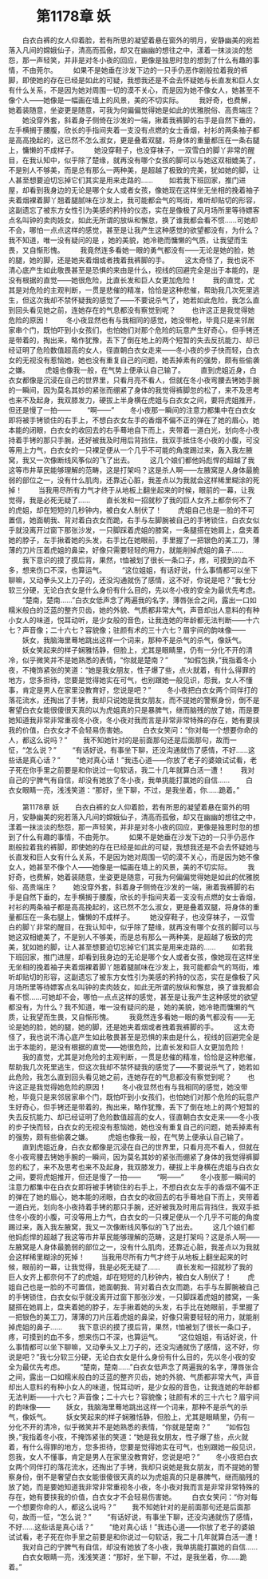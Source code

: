 # 　　第1178章 妖
　　白衣白裤的女人仰着脸，若有所思的凝望着悬在窗外的明月，安静幽美的宛若落入凡间的嫦娥仙子，清高而孤傲，却又在幽幽的想往之中，漾着一抹淡淡的愁怨，那一声轻笑，并非是对冬小夜的回应，更像是独思时忽的想到了什么有趣的事情，不由莞尔。
　　如果不是她垂在沙发下边的一只手仍恶作剧般拉着我的裤脚，即使她的存在已经是如此的可疑，我想我还是不会去怀疑她与长直发和巨人女有什么关系，不是因为她对周围一切的漠不关心，而是因为她不像女人，她甚至不像个人——她像是一幅画在墙上的风景，美的不切实际。
　　我好奇，也费解，她着装随意，坐姿更是随意，可我为何偏偏觉得她是如此的优雅脱俗、高贵端庄？
　　她没穿外套，斜着身子侧倚在沙发的一端，揪着我裤脚的右手是自然下垂的，左手横搁于腰腹，欣长的手指间夹着一支没有点燃的女士香烟，衬衫的两条袖子都是高高挽起的，这已然不怎么淑女，更是叠着双腿，将身体的重量都压在一条右腿上，慵懒的不成样子。
　　她没穿鞋子，也没穿袜子，一双雪白的脚丫非常的醒目，在我认知中，似乎除了楚缘，就再没有哪个女孩的脚可以与她这双相媲美了，不是别人不够美，而是总有那么一两种美，是超越了极致的完美，犹如她的脚，让人甚至想要迫切忘掉它们其实是用来走路的……
　　如若我下班回家，推门进屋，却看到我身边的无论是哪个女人或者女孩，像她现在这样坐无坐相的挽着袖子夹着烟裸着脚丫翘着腿腻味在沙发上，我可能都会气的骂街，难听却贴切的形容，这副遗忘了被东方女性引为美感的矜持的仪态，实在是像极了风月场所里等待嫖客点名叫钟的卖肉妓女，如此无所谓的放纵和懈怠，换了谁我都会看不惯……可她却不会，哪怕一点点这样的感觉，甚至是让我产生这种感觉的欲望都没有，为什么？我不知道，唯一没有疑问的是 ，她的美貌，她冷艳而慵懒的气质，让我望而生畏，又自惭形愧。
　　我竟然连多看她一眼的勇气都没有——无论是她的脸，她的腿，她的脚，还是她夹着烟或者拽着我裤脚的手。
　　这太奇怪了，我也说不清心底产生如此敬畏甚至是恐惧的来由是什么，视线的回避完全是出于本能的，是没有根据的直觉——她很危险，比直长发和巨人女更加危险！
　　我的直觉，尤其是对危险的主观判断，一贯是悲催的精准，恰恰是这种悲催，帮助我几次死里逃生，但这次我却不禁怀疑我的感觉了——不要说杀气了，她若如此危险，我怎么直到回头看见她之前，连她存在的气息都没有察觉到呢？
　　也许这正是我觉得她危险的原因！
　　冬小夜显然也有与我相同的感觉，她没带枪，毕竟只是来邻居家串个门，既怕吓到小女孩们，也怕她们对那个危险的玩意产生好奇心，但手铐还是带着的，掏出来，略作犹豫，丢下了倒在地上的两个短暂的失去反抗能力、却已经证明了危险数值超高的女人，径直朝白衣女走来——冬小夜的步子快而轻，白衣女的无视没有惹恼她，她也没有重复自己的问题，她丢掉素有的强势，颇有些偷袭之嫌。
　　虎姐也像我一般，在气势上便承认自己输了。
　　直到虎姐近身，白衣女都像是沉浸在自己的世界里，只看月亮不看人，但就在冬小夜弯腰去铐她手腕的一瞬间，因为莫名其妙的紧张而绷紧了身体的我觉得裤脚忽的松了，来不及思考也来不及起身，我双膝发力，硬拔上半身横在虎姐与白衣女之间，要将虎姐推开，但还是慢了一拍——
　　“啊——”
　　冬小夜那一瞬间的注意力都集中在白衣女即将被手铐锁住的右手上，不想白衣女左手的香烟不偏不正的弹在了她的眉心，她本能的闭眼，白衣女的收回去的右手蓦地自下而上，夹带着一道白光，划向冬小夜持着手铐的那只手腕，还好被我及时用后背挡住，我双手抵住冬小夜的小腹，可没等用上力气，白衣女的一只裸足便从一个几乎不可能的角度踢过来，轰入我左腋窝，我又一次像断线风筝似的飞了出去。
　　这几个娘们都他妈彪悍的超越了我这等市井草民能够理解的范畴，这是打架吗？这是杀人啊——左腋窝是人身体最脆弱的部位之一，没有什么肌肉，还靠近心脏，我差点以为我就会这样稀里糊涂的死掉！
　　当我用尽所有力气才终于从地板上翻坐起来的时候，眼前的一幕，让我觉得，我是必死无疑了……
　　直长发和一招就秒了我的巨人女齐上都奈何不了的虎姐，却在短短的几秒钟内，被白女人制伏了！
　　虎姐自己也是一脸的不可置信，她面朝我、背对着白衣女而跪，右手与左脚腕被自己的手铐锁住，白衣女似乎就没离开过窗下那张沙发，一只脚踩着虎姐的膝窝，一条腿搭在她肩上，盘夹着她的脖子，左手揪着她的头发，右手比在她眼前，手里握了一把银色的美工刀，薄薄的刀片压着虎姐的鼻梁，好像只需要轻轻的用力，就能削掉虎姐的鼻子……
　　我下意识的摸了摸后背，果然，t恤被划了很长一条口子，疼，可摸到的血不多，想来伤口不深，也算运气。
　　“这位姐姐，有话好说，什么事情都可以坐下聊嘛，又动拳头又上刀子的，还没沟通就伤了感情，这不好，你说是吧？”我七分软三分硬，无论白衣女是什么身份有什么目的，先以冬小夜的安全为最优先考虑。
　　“楚南，楚南……”白衣女低声念了两遍我的名字，薄唇张合之间，露出一口如糯米般白的泛蓝的整齐贝齿，她的外貌、气质都非常大气，声音却出人意料的有种小女人的味道，悦耳动听，是少女般的音色，让我连她的年龄都无法判断——十六七？声音像；二十六七？容貌像；驻颜有术的三十六七？眉宇间的韵味像——
　　妖女，我脑海里蓦地跳出这样一个词来，那种不是杀气的杀气，像妖气。
　　妖女笑起来的样子娴雅恬静，但脸上，尤其是眼睛里，仍有一分化不开的清冷，似乎微笑并不是她熟悉的表情，“你就是楚南？”
　　“如假包换，”我指着冬小夜，不掩饰紧张的笑道：“她是我女朋友，性子爆了些，点火就着，有什么得罪的地方，您多担待，您要是觉得她实在可气，也别跟她一般见识，怨我，女人不懂事，肯定是男人在家里没教育好，您说是吧？”
　　冬小夜把白衣女两个同伴打的落花流水，还掏出了手铐，我却只说她是我女朋友，而不提她的警察身份，倒不是奢望白衣女能很傻很天真的以为虎姐真的只是暴脾气，继而脑残的放了她，而是要她知道我非常非常重视冬小夜，冬小夜对我而言是非常非常特殊的存在，她有要挟我的价值，白衣女才不会轻易伤害她。
　　白衣女笑问：“你对每一个想要你命的人，都这么说吗？”
　　我不知她针对的是前面那句还是后面那句，故而一怔，“怎么说？”
　　“有话好说，有事坐下聊，还没沟通就伤了感情，不好……这些话是真心话？”
　　“绝对真心话！”我违心道——你放了老子的婆娘试试看，老子死在你手里之前要是和你说过一句软话，我二十几年就算白活一遭！
　　我对自己的宁脾气有自信，却没有她放了冬小夜，我单挑能打赢她的自信……
　　白衣女眼睛一亮，浅浅笑道：“那好，坐下聊，不过，是我坐着，你……跪着。”

　　第1178章 妖
　　白衣白裤的女人仰着脸，若有所思的凝望着悬在窗外的明月，安静幽美的宛若落入凡间的嫦娥仙子，清高而孤傲，却又在幽幽的想往之中，漾着一抹淡淡的愁怨，那一声轻笑，并非是对冬小夜的回应，更像是独思时忽的想到了什么有趣的事情，不由莞尔。
　　如果不是她垂在沙发下边的一只手仍恶作剧般拉着我的裤脚，即使她的存在已经是如此的可疑，我想我还是不会去怀疑她与长直发和巨人女有什么关系，不是因为她对周围一切的漠不关心，而是因为她不像女人，她甚至不像个人——她像是一幅画在墙上的风景，美的不切实际。
　　我好奇，也费解，她着装随意，坐姿更是随意，可我为何偏偏觉得她是如此的优雅脱俗、高贵端庄？
　　她没穿外套，斜着身子侧倚在沙发的一端，揪着我裤脚的右手是自然下垂的，左手横搁于腰腹，欣长的手指间夹着一支没有点燃的女士香烟，衬衫的两条袖子都是高高挽起的，这已然不怎么淑女，更是叠着双腿，将身体的重量都压在一条右腿上，慵懒的不成样子。
　　她没穿鞋子，也没穿袜子，一双雪白的脚丫非常的醒目，在我认知中，似乎除了楚缘，就再没有哪个女孩的脚可以与她这双相媲美了，不是别人不够美，而是总有那么一两种美，是超越了极致的完美，犹如她的脚，让人甚至想要迫切忘掉它们其实是用来走路的……
　　如若我下班回家，推门进屋，却看到我身边的无论是哪个女人或者女孩，像她现在这样坐无坐相的挽着袖子夹着烟裸着脚丫翘着腿腻味在沙发上，我可能都会气的骂街，难听却贴切的形容，这副遗忘了被东方女性引为美感的矜持的仪态，实在是像极了风月场所里等待嫖客点名叫钟的卖肉妓女，如此无所谓的放纵和懈怠，换了谁我都会看不惯……可她却不会，哪怕一点点这样的感觉，甚至是让我产生这种感觉的欲望都没有，为什么？我不知道，唯一没有疑问的是 ，她的美貌，她冷艳而慵懒的气质，让我望而生畏，又自惭形愧。
　　我竟然连多看她一眼的勇气都没有——无论是她的脸，她的腿，她的脚，还是她夹着烟或者拽着我裤脚的手。
　　这太奇怪了，我也说不清心底产生如此敬畏甚至是恐惧的来由是什么，视线的回避完全是出于本能的，是没有根据的直觉——她很危险，比直长发和巨人女更加危险！
　　我的直觉，尤其是对危险的主观判断，一贯是悲催的精准，恰恰是这种悲催，帮助我几次死里逃生，但这次我却不禁怀疑我的感觉了——不要说杀气了，她若如此危险，我怎么直到回头看见她之前，连她存在的气息都没有察觉到呢？
　　也许这正是我觉得她危险的原因！
　　冬小夜显然也有与我相同的感觉，她没带枪，毕竟只是来邻居家串个门，既怕吓到小女孩们，也怕她们对那个危险的玩意产生好奇心，但手铐还是带着的，掏出来，略作犹豫，丢下了倒在地上的两个短暂的失去反抗能力、却已经证明了危险数值超高的女人，径直朝白衣女走来——冬小夜的步子快而轻，白衣女的无视没有惹恼她，她也没有重复自己的问题，她丢掉素有的强势，颇有些偷袭之嫌。
　　虎姐也像我一般，在气势上便承认自己输了。
　　直到虎姐近身，白衣女都像是沉浸在自己的世界里，只看月亮不看人，但就在冬小夜弯腰去铐她手腕的一瞬间，因为莫名其妙的紧张而绷紧了身体的我觉得裤脚忽的松了，来不及思考也来不及起身，我双膝发力，硬拔上半身横在虎姐与白衣女之间，要将虎姐推开，但还是慢了一拍——
　　“啊——”
　　冬小夜那一瞬间的注意力都集中在白衣女即将被手铐锁住的右手上，不想白衣女左手的香烟不偏不正的弹在了她的眉心，她本能的闭眼，白衣女的收回去的右手蓦地自下而上，夹带着一道白光，划向冬小夜持着手铐的那只手腕，还好被我及时用后背挡住，我双手抵住冬小夜的小腹，可没等用上力气，白衣女的一只裸足便从一个几乎不可能的角度踢过来，轰入我左腋窝，我又一次像断线风筝似的飞了出去。
　　这几个娘们都他妈彪悍的超越了我这等市井草民能够理解的范畴，这是打架吗？这是杀人啊——左腋窝是人身体最脆弱的部位之一，没有什么肌肉，还靠近心脏，我差点以为我就会这样稀里糊涂的死掉！
　　当我用尽所有力气才终于从地板上翻坐起来的时候，眼前的一幕，让我觉得，我是必死无疑了……
　　直长发和一招就秒了我的巨人女齐上都奈何不了的虎姐，却在短短的几秒钟内，被白女人制伏了！
　　虎姐自己也是一脸的不可置信，她面朝我、背对着白衣女而跪，右手与左脚腕被自己的手铐锁住，白衣女似乎就没离开过窗下那张沙发，一只脚踩着虎姐的膝窝，一条腿搭在她肩上，盘夹着她的脖子，左手揪着她的头发，右手比在她眼前，手里握了一把银色的美工刀，薄薄的刀片压着虎姐的鼻梁，好像只需要轻轻的用力，就能削掉虎姐的鼻子……
　　我下意识的摸了摸后背，果然，t恤被划了很长一条口子，疼，可摸到的血不多，想来伤口不深，也算运气。
　　“这位姐姐，有话好说，什么事情都可以坐下聊嘛，又动拳头又上刀子的，还没沟通就伤了感情，这不好，你说是吧？”我七分软三分硬，无论白衣女是什么身份有什么目的，先以冬小夜的安全为最优先考虑。
　　“楚南，楚南……”白衣女低声念了两遍我的名字，薄唇张合之间，露出一口如糯米般白的泛蓝的整齐贝齿，她的外貌、气质都非常大气，声音却出人意料的有种小女人的味道，悦耳动听，是少女般的音色，让我连她的年龄都无法判断——十六七？声音像；二十六七？容貌像；驻颜有术的三十六七？眉宇间的韵味像——
　　妖女，我脑海里蓦地跳出这样一个词来，那种不是杀气的杀气，像妖气。
　　妖女笑起来的样子娴雅恬静，但脸上，尤其是眼睛里，仍有一分化不开的清冷，似乎微笑并不是她熟悉的表情，“你就是楚南？”
　　“如假包换，”我指着冬小夜，不掩饰紧张的笑道：“她是我女朋友，性子爆了些，点火就着，有什么得罪的地方，您多担待，您要是觉得她实在可气，也别跟她一般见识，怨我，女人不懂事，肯定是男人在家里没教育好，您说是吧？”
　　冬小夜把白衣女两个同伴打的落花流水，还掏出了手铐，我却只说她是我女朋友，而不提她的警察身份，倒不是奢望白衣女能很傻很天真的以为虎姐真的只是暴脾气，继而脑残的放了她，而是要她知道我非常非常重视冬小夜，冬小夜对我而言是非常非常特殊的存在，她有要挟我的价值，白衣女才不会轻易伤害她。
　　白衣女笑问：“你对每一个想要你命的人，都这么说吗？”
　　我不知她针对的是前面那句还是后面那句，故而一怔，“怎么说？”
　　“有话好说，有事坐下聊，还没沟通就伤了感情，不好……这些话是真心话？”
　　“绝对真心话！”我违心道——你放了老子的婆娘试试看，老子死在你手里之前要是和你说过一句软话，我二十几年就算白活一遭！
　　我对自己的宁脾气有自信，却没有她放了冬小夜，我单挑能打赢她的自信……
　　白衣女眼睛一亮，浅浅笑道：“那好，坐下聊，不过，是我坐着，你……跪着。”
